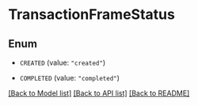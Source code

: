 # TransactionFrameStatus

## Enum


* `CREATED` (value: `"created"`)

* `COMPLETED` (value: `"completed"`)


[[Back to Model list]](../README.md#documentation-for-models) [[Back to API list]](../README.md#documentation-for-api-endpoints) [[Back to README]](../README.md)



